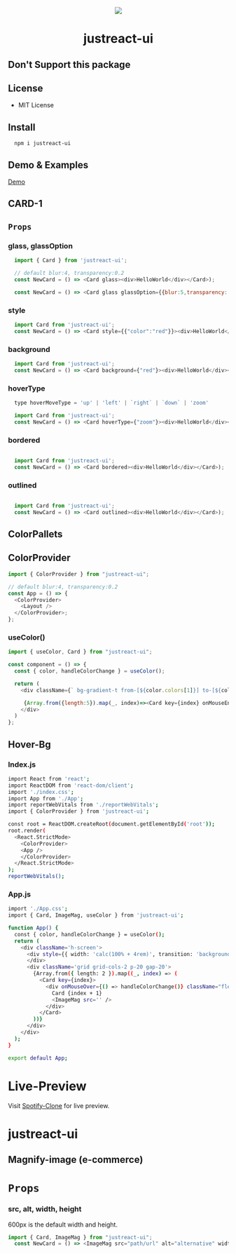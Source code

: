 <p align="center"><img src="https://raw.githubusercontent.com/joon610/justreact-ui/main/logo.svg"></p>

<p align="center">
  <!-- <a href="https://github.com/arvindra1/justreact-ui><img src="https://github.com/joon610/justreact-ui/workflows/React%20Card%20Component%20CI/badge.svg" alt="Build Status"></a>
  <a href="https://github.com/joon610/justreact-ui"><img src="https://cdn.jsdelivr.net/gh/nikku/works-on-my-machine@v0.2.0/badge.svg" alt="myPc"></a>
  <a href="https://github.com/joon610/justreact-ui"><img src="https://img.shields.io/badge/license-MIT-lightgrey.svg" alt="license"></a> -->
</p>

<h1 align="center">justreact-ui</h1>

## Don't Support this package

## License

- MIT License

## Install

```
  npm i justreact-ui
```

## Demo & Examples

[Demo](https://arvindra1.github.io/justreact-ui/)

## CARD-1

## `Props`

### glass, glassOption

```js
  import { Card } from 'justreact-ui';

  // default blur:4, transparency:0.2
  const NewCard = () => <Card glass><div>HelloWorld</div></Card>);

  const NewCard = () => <Card glass glassOption={{blur:5,transparency: 0.1}}><div>HelloWorld</div></Card>);
```

### style

```js
  import Card from 'justreact-ui';
  const NewCard = () => <Card style={{"color":"red"}}><div>HelloWorld</div></Card>);
```

### background

```js
  import Card from 'justreact-ui';
  const NewCard = () => <Card background={"red"}><div>HelloWorld</div></Card>);
```

### hoverType

```js
  type hoverMoveType = 'up' | 'left' | `right` | `down` | 'zoom'

  import Card from 'justreact-ui';
  const NewCard = () => <Card hoverType={"zoom"}><div>HelloWorld</div></Card>);
```

### bordered

```js

  import Card from 'justreact-ui';
  const NewCard = () => <Card bordered><div>HelloWorld</div></Card>);
```

### outlined

```js

  import Card from 'justreact-ui';
  const NewCard = () => <Card outlined><div>HelloWorld</div></Card>);
```

## ColorPallets

## ColorProvider

```js
import { ColorProvider } from "justreact-ui";

// default blur:4, transparency:0.2
const App = () => {
  <ColorProvider>
    <Layout />
  </ColorProvider>;
};
```

### useColor()

```js
import { useColor, Card } from "justreact-ui";

const component = () => {
  const { color, handleColorChange } = useColor();

  return (
    <div className={` bg-gradient-t from-[${color.colors[1]}] to-[${color.colors[0]}] transition-all duration-400`}>

     {Array.from({length:5}).map(_, index)=><Card key={index} onMouseEnter={()=>handleColorChange()}>}
    </div>
  )
};
```

## Hover-Bg 

### Index.js
```bash
import React from 'react';
import ReactDOM from 'react-dom/client';
import './index.css';
import App from './App';
import reportWebVitals from './reportWebVitals';
import { ColorProvider } from 'justreact-ui';

const root = ReactDOM.createRoot(document.getElementById('root'));
root.render(
  <React.StrictMode>
    <ColorProvider>
    <App />
    </ColorProvider>
  </React.StrictMode>
);
reportWebVitals();
```

### App.js
```bash
import './App.css';
import { Card, ImageMag, useColor } from 'justreact-ui';

function App() {
  const { color, handleColorChange } = useColor();
  return (
    <div className='h-screen'>
      <div style={{ width: 'calc(100% + 4rem)', transition: 'background 1s ease', backgroundImage: `linear-gradient(to bottom, ${color?.colors[0]} 0%, ${color?.colors[0]} 10%, ${color?.colors[1]} 100%)` }} className={`h-20 opacity-30 flex gap-9 transition-all duration-100 rounded-lg`}>        {color?.colors[0]}
      </div>
      <div className='grid grid-cols-2 p-20 gap-20'>
        {Array.from({ length: 2 }).map((_, index) => (
          <Card key={index}>
            <div onMouseOver={() => handleColorChange()} className="flex flex-col items-center justify-center text-white p-4">
              Card {index + 1}
              <ImageMag src='' />
            </div>
          </Card>
        ))}
      </div>
    </div>
  );
}

export default App;
```

# Live-Preview

Visit [Spotify-Clone](https://anuxr4g-spotify-clone-react.vercel.app/) for live preview.



# justreact-ui

## Magnify-image (e-commerce)

# `Props`

### src, alt, width, height

600px is the default width and height.

```js
import { Card, ImageMag } from "justreact-ui";
  const NewCard = () => <ImageMag src="path/url" alt="alternative" width={600} height={600} >);
```
#